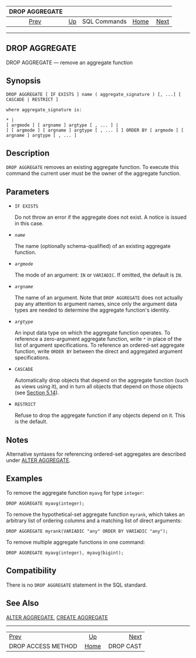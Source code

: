 <!--?xml version="1.0" encoding="UTF-8" standalone="no"?-->

|                       DROP AGGREGATE                      |                                        |              |                                                       |                                        |
| :-------------------------------------------------------: | :------------------------------------- | :----------: | ----------------------------------------------------: | -------------------------------------: |
| [Prev](sql-drop-access-method.html "DROP ACCESS METHOD")  | [Up](sql-commands.html "SQL Commands") | SQL Commands | [Home](index.html "PostgreSQL 17devel Documentation") |  [Next](sql-dropcast.html "DROP CAST") |

***

[]()

## DROP AGGREGATE

DROP AGGREGATE — remove an aggregate function

## Synopsis

    DROP AGGREGATE [ IF EXISTS ] name ( aggregate_signature ) [, ...] [ CASCADE | RESTRICT ]

    where aggregate_signature is:

    * |
    [ argmode ] [ argname ] argtype [ , ... ] |
    [ [ argmode ] [ argname ] argtype [ , ... ] ] ORDER BY [ argmode ] [ argname ] argtype [ , ... ]

## Description

`DROP AGGREGATE` removes an existing aggregate function. To execute this command the current user must be the owner of the aggregate function.

## Parameters

*   `IF EXISTS`

    Do not throw an error if the aggregate does not exist. A notice is issued in this case.

*   *`name`*

    The name (optionally schema-qualified) of an existing aggregate function.

*   *`argmode`*

    The mode of an argument: `IN` or `VARIADIC`. If omitted, the default is `IN`.

*   *`argname`*

    The name of an argument. Note that `DROP AGGREGATE` does not actually pay any attention to argument names, since only the argument data types are needed to determine the aggregate function's identity.

*   *`argtype`*

    An input data type on which the aggregate function operates. To reference a zero-argument aggregate function, write `*` in place of the list of argument specifications. To reference an ordered-set aggregate function, write `ORDER BY` between the direct and aggregated argument specifications.

*   `CASCADE`

    Automatically drop objects that depend on the aggregate function (such as views using it), and in turn all objects that depend on those objects (see [Section 5.14](ddl-depend.html "5.14. Dependency Tracking")).

*   `RESTRICT`

    Refuse to drop the aggregate function if any objects depend on it. This is the default.

## Notes

Alternative syntaxes for referencing ordered-set aggregates are described under [ALTER AGGREGATE](sql-alteraggregate.html "ALTER AGGREGATE").

## Examples

To remove the aggregate function `myavg` for type `integer`:

    DROP AGGREGATE myavg(integer);

To remove the hypothetical-set aggregate function `myrank`, which takes an arbitrary list of ordering columns and a matching list of direct arguments:

    DROP AGGREGATE myrank(VARIADIC "any" ORDER BY VARIADIC "any");

To remove multiple aggregate functions in one command:

    DROP AGGREGATE myavg(integer), myavg(bigint);

## Compatibility

There is no `DROP AGGREGATE` statement in the SQL standard.

## See Also

[ALTER AGGREGATE](sql-alteraggregate.html "ALTER AGGREGATE"), [CREATE AGGREGATE](sql-createaggregate.html "CREATE AGGREGATE")

***

|                                                           |                                                       |                                        |
| :-------------------------------------------------------- | :---------------------------------------------------: | -------------------------------------: |
| [Prev](sql-drop-access-method.html "DROP ACCESS METHOD")  |         [Up](sql-commands.html "SQL Commands")        |  [Next](sql-dropcast.html "DROP CAST") |
| DROP ACCESS METHOD                                        | [Home](index.html "PostgreSQL 17devel Documentation") |                              DROP CAST |
